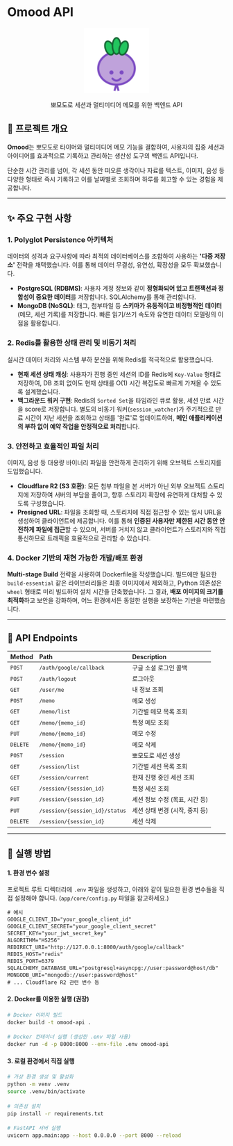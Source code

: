 # Omood API

<p align="center"\>
<img src="src/omood.svg" alt="Omood Logo" width="150"/\>
</p\>

<p align="center"\>
<strong\>뽀모도로 세션과 멀티미디어 메모를 위한 백엔드 API</strong\>
</p\>


## 🧠 프로젝트 개요

**Omood**는 뽀모도로 타이머와 멀티미디어 메모 기능을 결합하여, 사용자의 집중 세션과 아이디어를 효과적으로 기록하고 관리하는 생산성 도구의 백엔드 API입니다.

단순한 시간 관리를 넘어, 각 세션 동안 떠오른 생각이나 자료를 텍스트, 이미지, 음성 등 다양한 형태로 즉시 기록하고 이를 날짜별로 조회하며 하루를 회고할 수 있는 경험을 제공합니다.

-----

## ✨ 주요 구현 사항

### 1\. Polyglot Persistence 아키텍처

데이터의 성격과 요구사항에 따라 최적의 데이터베이스를 조합하여 사용하는 **'다중 저장소'** 전략을 채택했습니다. 이를 통해 데이터 무결성, 유연성, 확장성을 모두 확보했습니다.

  * **PostgreSQL (RDBMS)**: 사용자 계정 정보와 같이 **정형화되어 있고 트랜잭션과 정합성이 중요한 데이터**를 저장합니다. SQLAlchemy를 통해 관리합니다.
  * **MongoDB (NoSQL)**: 태그, 첨부파일 등 **스키마가 유동적이고 비정형적인 데이터**(메모, 세션 기록)를 저장합니다. 빠른 읽기/쓰기 속도와 유연한 데이터 모델링의 이점을 활용합니다.

### 2\. Redis를 활용한 상태 관리 및 비동기 처리

실시간 데이터 처리와 시스템 부하 분산을 위해 Redis를 적극적으로 활용했습니다.

  * **현재 세션 상태 캐싱**: 사용자가 진행 중인 세션의 ID를 Redis에 `Key-Value` 형태로 저장하여, DB 조회 없이도 현재 상태를 O(1) 시간 복잡도로 빠르게 가져올 수 있도록 설계했습니다.
  * **백그라운드 워커 구현**: Redis의 `Sorted Set`을 타임라인 큐로 활용, 세션 만료 시간을 score로 저장합니다. 별도의 비동기 워커(`session_watcher`)가 주기적으로 만료 시간이 지난 세션을 조회하고 상태를 '완료'로 업데이트하여, **메인 애플리케이션의 부하 없이 예약 작업을 안정적으로 처리**합니다.

### 3\. 안전하고 효율적인 파일 처리

이미지, 음성 등 대용량 바이너리 파일을 안전하게 관리하기 위해 오브젝트 스토리지를 도입했습니다.

  * **Cloudflare R2 (S3 호환)**: 모든 첨부 파일을 본 서버가 아닌 외부 오브젝트 스토리지에 저장하여 서버의 부담을 줄이고, 향후 스토리지 확장에 유연하게 대처할 수 있도록 구성했습니다.
  * **Presigned URL**: 파일을 조회할 때, 스토리지에 직접 접근할 수 있는 임시 URL을 생성하여 클라이언트에 제공합니다. 이를 통해 **인증된 사용자만 제한된 시간 동안 안전하게 파일에 접근**할 수 있으며, 서버를 거치지 않고 클라이언트가 스토리지와 직접 통신하므로 트래픽을 효율적으로 관리할 수 있습니다.

### 4\. Docker 기반의 재현 가능한 개발/배포 환경

**Multi-stage Build** 전략을 사용하여 Dockerfile을 작성했습니다. 빌드에만 필요한 `build-essential` 같은 라이브러리들은 최종 이미지에서 제외하고, Python 의존성은 `wheel` 형태로 미리 빌드하여 설치 시간을 단축했습니다. 그 결과, **배포 이미지의 크기를 최적화**하고 보안을 강화하며, 어느 환경에서든 동일한 실행을 보장하는 기반을 마련했습니다.

-----

## 🔄 API Endpoints

| Method | Path                  | Description                      |
| :----- | :-------------------- | :------------------------------- |
| `POST` | `/auth/google/callback` | 구글 소셜 로그인 콜백            |
| `POST` | `/auth/logout`        | 로그아웃                         |
| `GET`  | `/user/me`            | 내 정보 조회                     |
| `POST` | `/memo`               | 메모 생성                        |
| `GET`  | `/memo/list`          | 기간별 메모 목록 조회            |
| `GET`  | `/memo/{memo_id}`     | 특정 메모 조회                   |
| `PUT`  | `/memo/{memo_id}`     | 메모 수정                        |
| `DELETE` | `/memo/{memo_id}`     | 메모 삭제                        |
| `POST` | `/session`            | 뽀모도로 세션 생성               |
| `GET`  | `/session/list`       | 기간별 세션 목록 조회            |
| `GET`  | `/session/current`    | 현재 진행 중인 세션 조회         |
| `GET`  | `/session/{session_id}` | 특정 세션 조회                   |
| `PUT`  | `/session/{session_id}` | 세션 정보 수정 (목표, 시간 등) |
| `PUT`  | `/session/{session_id}/status` | 세션 상태 변경 (시작, 중지 등) |
| `DELETE` | `/session/{session_id}` | 세션 삭제                        |

-----

## 🚀 실행 방법

#### 1\. 환경 변수 설정

프로젝트 루트 디렉터리에 `.env` 파일을 생성하고, 아래와 같이 필요한 환경 변수들을 직접 설정해야 합니다. (`app/core/config.py` 파일을 참고하세요.)

```env
# 예시
GOOGLE_CLIENT_ID="your_google_client_id"
GOOGLE_CLIENT_SECRET="your_google_client_secret"
SECRET_KEY="your_jwt_secret_key"
ALGORITHM="HS256"
REDIRECT_URI="http://127.0.0.1:8000/auth/google/callback"
REDIS_HOST="redis"
REDIS_PORT=6379
SQLALCHEMY_DATABASE_URL="postgresql+asyncpg://user:password@host/db"
MONGODB_URI="mongodb://user:password@host"
# ... Cloudflare R2 관련 변수 등
```

#### 2\. Docker를 이용한 실행 (권장)

```sh
# Docker 이미지 빌드
docker build -t omood-api .

# Docker 컨테이너 실행 (생성한 .env 파일 사용)
docker run -d -p 8000:8000 --env-file .env omood-api
```

#### 3\. 로컬 환경에서 직접 실행

```sh
# 가상 환경 생성 및 활성화
python -m venv .venv
source .venv/bin/activate

# 의존성 설치
pip install -r requirements.txt

# FastAPI 서버 실행
uvicorn app.main:app --host 0.0.0.0 --port 8000 --reload
```
